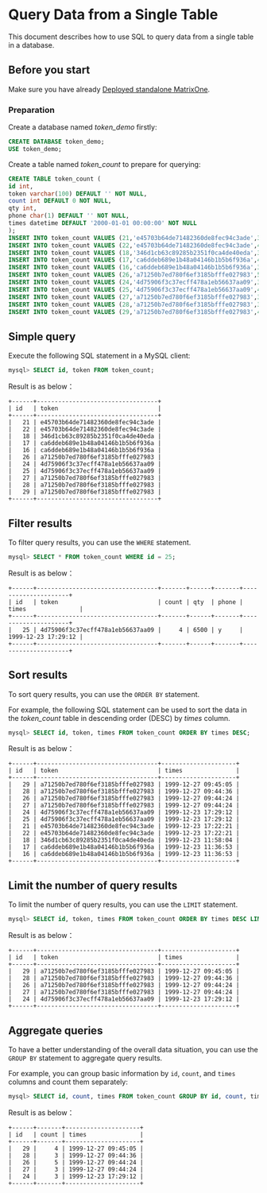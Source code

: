 # Query Data from a Single Table

This document describes how to use SQL to query data from a single table in a database.

## Before you start

Make sure you have already [Deployed standalone MatrixOne](../../Get-Started/install-standalone-matrixone.md).

### Preparation

Create a database named *token_demo* firstly:

```sql
CREATE DATABASE token_demo;
USE token_demo;
```

Create a table named *token_count* to prepare for querying:

```sql
CREATE TABLE token_count (
id int,
token varchar(100) DEFAULT '' NOT NULL,
count int DEFAULT 0 NOT NULL,
qty int,
phone char(1) DEFAULT '' NOT NULL,
times datetime DEFAULT '2000-01-01 00:00:00' NOT NULL
);
INSERT INTO token_count VALUES (21,'e45703b64de71482360de8fec94c3ade',3,7800,'n','1999-12-23 17:22:21');
INSERT INTO token_count VALUES (22,'e45703b64de71482360de8fec94c3ade',4,5000,'y','1999-12-23 17:22:21');
INSERT INTO token_count VALUES (18,'346d1cb63c89285b2351f0ca4de40eda',3,13200,'b','1999-12-23 11:58:04');
INSERT INTO token_count VALUES (17,'ca6ddeb689e1b48a04146b1b5b6f936a',4,15000,'b','1999-12-23 11:36:53');
INSERT INTO token_count VALUES (16,'ca6ddeb689e1b48a04146b1b5b6f936a',3,13200,'b','1999-12-23 11:36:53');
INSERT INTO token_count VALUES (26,'a71250b7ed780f6ef3185bfffe027983',5,1500,'b','1999-12-27 09:44:24');
INSERT INTO token_count VALUES (24,'4d75906f3c37ecff478a1eb56637aa09',3,5400,'y','1999-12-23 17:29:12');
INSERT INTO token_count VALUES (25,'4d75906f3c37ecff478a1eb56637aa09',4,6500,'y','1999-12-23 17:29:12');
INSERT INTO token_count VALUES (27,'a71250b7ed780f6ef3185bfffe027983',3,6200,'b','1999-12-27 09:44:24');
INSERT INTO token_count VALUES (28,'a71250b7ed780f6ef3185bfffe027983',3,5400,'y','1999-12-27 09:44:36');
INSERT INTO token_count VALUES (29,'a71250b7ed780f6ef3185bfffe027983',4,17700,'b','1999-12-27 09:45:05');
```

## Simple query

Execute the following SQL statement in a MySQL client:

```sql
mysql> SELECT id, token FROM token_count;
```

Result is as below：

```
+------+----------------------------------+
| id   | token                            |
+------+----------------------------------+
|   21 | e45703b64de71482360de8fec94c3ade |
|   22 | e45703b64de71482360de8fec94c3ade |
|   18 | 346d1cb63c89285b2351f0ca4de40eda |
|   17 | ca6ddeb689e1b48a04146b1b5b6f936a |
|   16 | ca6ddeb689e1b48a04146b1b5b6f936a |
|   26 | a71250b7ed780f6ef3185bfffe027983 |
|   24 | 4d75906f3c37ecff478a1eb56637aa09 |
|   25 | 4d75906f3c37ecff478a1eb56637aa09 |
|   27 | a71250b7ed780f6ef3185bfffe027983 |
|   28 | a71250b7ed780f6ef3185bfffe027983 |
|   29 | a71250b7ed780f6ef3185bfffe027983 |
+------+----------------------------------+
```

## Filter results

To filter query results, you can use the `WHERE` statement.

```sql
mysql> SELECT * FROM token_count WHERE id = 25;
```

Result is as below：

```
+------+----------------------------------+-------+------+-------+---------------------+
| id   | token                            | count | qty  | phone | times               |
+------+----------------------------------+-------+------+-------+---------------------+
|   25 | 4d75906f3c37ecff478a1eb56637aa09 |     4 | 6500 | y     | 1999-12-23 17:29:12 |
+------+----------------------------------+-------+------+-------+---------------------+
```

## Sort results

To sort query results, you can use the `ORDER BY` statement.

For example, the following SQL statement can be used to sort the data in the *token_count* table in descending order (DESC) by *times* column.

```sql
mysql> SELECT id, token, times FROM token_count ORDER BY times DESC;
```

Result is as below：

```
+------+----------------------------------+---------------------+
| id   | token                            | times               |
+------+----------------------------------+---------------------+
|   29 | a71250b7ed780f6ef3185bfffe027983 | 1999-12-27 09:45:05 |
|   28 | a71250b7ed780f6ef3185bfffe027983 | 1999-12-27 09:44:36 |
|   26 | a71250b7ed780f6ef3185bfffe027983 | 1999-12-27 09:44:24 |
|   27 | a71250b7ed780f6ef3185bfffe027983 | 1999-12-27 09:44:24 |
|   24 | 4d75906f3c37ecff478a1eb56637aa09 | 1999-12-23 17:29:12 |
|   25 | 4d75906f3c37ecff478a1eb56637aa09 | 1999-12-23 17:29:12 |
|   21 | e45703b64de71482360de8fec94c3ade | 1999-12-23 17:22:21 |
|   22 | e45703b64de71482360de8fec94c3ade | 1999-12-23 17:22:21 |
|   18 | 346d1cb63c89285b2351f0ca4de40eda | 1999-12-23 11:58:04 |
|   17 | ca6ddeb689e1b48a04146b1b5b6f936a | 1999-12-23 11:36:53 |
|   16 | ca6ddeb689e1b48a04146b1b5b6f936a | 1999-12-23 11:36:53 |
+------+----------------------------------+---------------------+
```

## Limit the number of query results

To limit the number of query results, you can use the `LIMIT` statement.

```sql
mysql> SELECT id, token, times FROM token_count ORDER BY times DESC LIMIT 5;
```

Result is as below：

```
+------+----------------------------------+---------------------+
| id   | token                            | times               |
+------+----------------------------------+---------------------+
|   29 | a71250b7ed780f6ef3185bfffe027983 | 1999-12-27 09:45:05 |
|   28 | a71250b7ed780f6ef3185bfffe027983 | 1999-12-27 09:44:36 |
|   26 | a71250b7ed780f6ef3185bfffe027983 | 1999-12-27 09:44:24 |
|   27 | a71250b7ed780f6ef3185bfffe027983 | 1999-12-27 09:44:24 |
|   24 | 4d75906f3c37ecff478a1eb56637aa09 | 1999-12-23 17:29:12 |
+------+----------------------------------+---------------------+
```

## Aggregate queries

To have a better understanding of the overall data situation, you can use the `GROUP BY` statement to aggregate query results.

For example, you can group basic information by `id`, `count`, and `times` columns and count them separately:

```sql
mysql> SELECT id, count, times FROM token_count GROUP BY id, count, times ORDER BY times DESC LIMIT 5;
```

Result is as below：

```
+------+-------+---------------------+
| id   | count | times               |
+------+-------+---------------------+
|   29 |     4 | 1999-12-27 09:45:05 |
|   28 |     3 | 1999-12-27 09:44:36 |
|   26 |     5 | 1999-12-27 09:44:24 |
|   27 |     3 | 1999-12-27 09:44:24 |
|   24 |     3 | 1999-12-23 17:29:12 |
+------+-------+---------------------+
```
